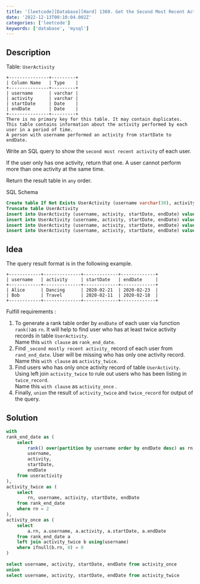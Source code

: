 ```yaml
---
title: '[leetcode][Database][Hard] 1369. Get the Second Most Recent Activity'
date: '2022-12-13T00:10:04.002Z'
categories: ['leetcode']
keywords: ['database', 'mysql']
---
```


## Description

Table: `UserActivity`
```
+---------------+---------+  
| Column Name   | Type    |  
+---------------+---------+  
| username      | varchar |  
| activity      | varchar |  
| startDate     | Date    |  
| endDate       | Date    |  
+---------------+---------+  
There is no primary key for this table. It may contain duplicates.  
This table contains information about the activity performed by each user in a period of time.  
A person with username performed an activity from startDate to endDate.
```
Write an SQL query to show the `second most recent activity` of each user.

If the user only has one activity, return that one. A user cannot perform more than one activity at the same time.

Return the result table in `any` order.

SQL Schema
```sql
Create table If Not Exists UserActivity (username varchar(30), activity varchar(30), startDate date, endDate date)  
Truncate table UserActivity  
insert into UserActivity (username, activity, startDate, endDate) values ('Alice', 'Travel', '2020-02-12', '2020-02-20')  
insert into UserActivity (username, activity, startDate, endDate) values ('Alice', 'Dancing', '2020-02-21', '2020-02-23')  
insert into UserActivity (username, activity, startDate, endDate) values ('Alice', 'Travel', '2020-02-24', '2020-02-28')  
insert into UserActivity (username, activity, startDate, endDate) values ('Bob', 'Travel', '2020-02-11', '2020-02-18')
```
## Idea

The query result format is in the following example.
```
+------------+--------------+-------------+-------------+  
| username   | activity     | startDate   | endDate     |  
+------------+--------------+-------------+-------------+  
| Alice      | Dancing      | 2020-02-21  | 2020-02-23  |  
| Bob        | Travel       | 2020-02-11  | 2020-02-18  |  
+------------+--------------+-------------+-------------+
```
Fulfill requirements :

1.  To generate a rank table order by `endDate` of each user via function `rank()`as `rn`. It will help to find user who has at least twice activity records in table `UserActivity`.  
    Name this `with clause` as `rank_end_date`.
2.  Find `_second mostly recent activity_` record of each user from `rand_end_date`. User will be missing who has only one activity record.  
    Name this `with clause` as `activity_twice`.
3.  Find users who has only once activity record of table `UserActivity`. Using left join `activity_twice` to rule out users who has been listing in `twice_record`.  
    Name this `with clause` as `activity_once` .
4.  Finally, `union` the result of `activity_twice` and `twice_record` for output of the query.

## Solution
```sql
with  
rank_end_date as (  
    select  
        rank() over(partition by username order by endDate desc) as rn,  
        username,  
        activity,  
        startDate,  
        endDate  
    from useractivity  
),  
activity_twice as (  
    select  
        rn, username, activity, startDate, endDate  
    from rank_end_date  
    where rn = 2  
),  
activity_once as (  
    select  
        a.rn, a.username, a.activity, a.startDate, a.endDate  
    from rank_end_date a  
    left join activity_twice b using(username)  
    where ifnull(b.rn, 0) = 0  
)  
  
select username, activity, startDate, endDate from activity_once  
union  
select username, activity, startDate, endDate from activity_twice
```